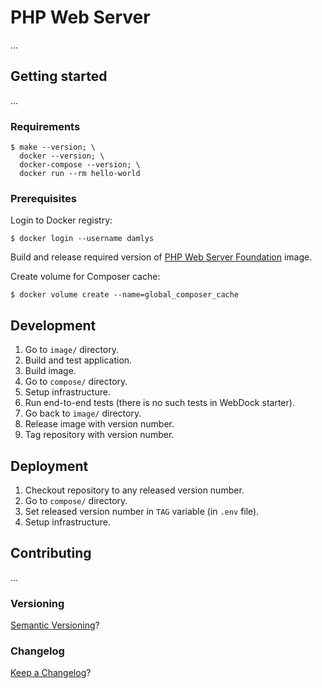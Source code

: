 PHP Web Server
===

...

## Getting started

...

### Requirements

```
$ make --version; \
  docker --version; \
  docker-compose --version; \
  docker run --rm hello-world
```

### Prerequisites

Login to Docker registry:

```
$ docker login --username damlys
```

Build and release required version of
[PHP Web Server Foundation](../php-web-server-foundation/README.md) image.

Create volume for Composer cache:

```
$ docker volume create --name=global_composer_cache
```

## Development

1. Go to `image/` directory.
1. Build and test application.
1. Build image.
1. Go to `compose/` directory.
1. Setup infrastructure.
1. Run end-to-end tests (there is no such tests in WebDock starter).
1. Go back to `image/` directory.
1. Release image with version number.
1. Tag repository with version number.

## Deployment

1. Checkout repository to any released version number.
1. Go to `compose/` directory.
1. Set released version number in `TAG` variable (in `.env` file).
1. Setup infrastructure.

## Contributing

...

### Versioning

[Semantic Versioning](http://semver.org/)?

### Changelog

[Keep a Changelog](https://keepachangelog.com/)?
